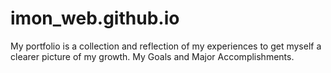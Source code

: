 # imon_web.github.io
My portfolio is a collection and reflection of my experiences to get myself a clearer picture of my growth. My Goals and Major Accomplishments.

